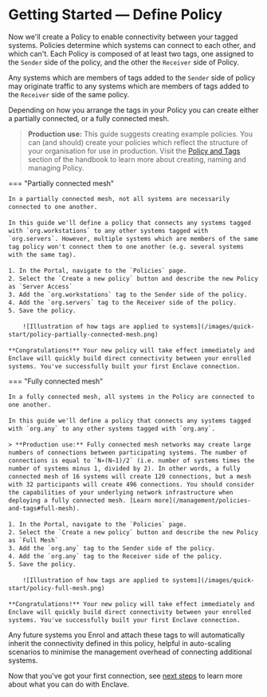 # Getting Started — Define Policy

Now we'll create a Policy to enable connectivity between your tagged systems. Policies determine which systems can connect to each other, and which can't. Each Policy is composed of at least two tags, one assigned to the `Sender` side of the policy, and the other the `Receiver` side of Policy.

Any systems which are members of tags added to the `Sender` side of policy may originate traffic to any systems which are members of tags added to the `Receiver` side of the same policy.

Depending on how you arrange the tags in your Policy you can create either a partially connected, or a fully connected mesh.

> **Production use:** This guide suggests creating example policies. You can (and should) create your policies which reflect the structure of your organisation for use in production. Visit the [Policy and Tags](/management/policies-and-tags#naming) section of the handbook to learn more about creating, naming and managing Policy.

=== "Partially connected mesh"

    In a partially connected mesh, not all systems are necessarily connected to one another. 

    In this guide we'll define a policy that connects any systems tagged with `org.workstations` to any other systems tagged with `org.servers`. However, multiple systems which are members of the same tag policy won't connect them to one another (e.g. several systems with the same tag).

    1. In the Portal, navigate to the `Policies` page.
    2. Select the `Create a new policy` button and describe the new Policy as `Server Access`
    3. Add the `org.workstations` tag to the Sender side of the policy.
    4. Add the `org.servers` tag to the Receiver side of the policy.
    5. Save the policy.
    
        ![Illustration of how tags are applied to systems](/images/quick-start/policy-partially-connected-mesh.png)

    **Congratulations!** Your new policy will take effect immediately and Enclave will quickly build direct connectivity between your enrolled systems. You've successfully built your first Enclave connection.

=== "Fully connected mesh"

    In a fully connected mesh, all systems in the Policy are connected to one another. 

    In this guide we'll define a policy that connects any systems tagged with `org.any` to any other systems tagged with `org.any`.

    > **Production use:** Fully connected mesh networks may create large numbers of connections between participating systems. The number of connections is equal to `N∗(N−1)/2` (i.e. number of systems times the number of systems minus 1, divided by 2). In other words, a fully connected mesh of 16 systems will create 120 connections, but a mesh with 32 participants will create 496 connections. You should consider the capabilities of your underlying network infrastructure when deploying a fully connected mesh. [Learn more](/management/policies-and-tags#full-mesh).
    
    1. In the Portal, navigate to the `Policies` page.
    2. Select the `Create a new policy` button and describe the new Policy as `Full Mesh`
    3. Add the `org.any` tag to the Sender side of the policy.
    4. Add the `org.any` tag to the Receiver side of the policy.
    5. Save the policy.

        ![Illustration of how tags are applied to systems](/images/quick-start/policy-full-mesh.png)

    **Congratulations!** Your new policy will take effect immediately and Enclave will quickly build direct connectivity between your enrolled systems. You've successfully built your first Enclave connection.
    

Any future systems you Enrol and attach these tags to will automatically inherit the connectivity defined in this policy, helpful in auto-scaling scenarios to minimise the management overhead of connecting additional systems.

Now that you've got your first connection, see [next steps](/getting-started/next-steps) to learn more about what you can do with Enclave.